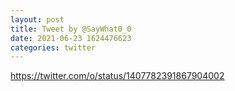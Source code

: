 ```yaml
--- 
layout: post 
title: Tweet by @SayWhat0_0 
date: 2021-06-23 1624476623 
categories: twitter 
--- 
```

https://twitter.com/o/status/1407782391867904002